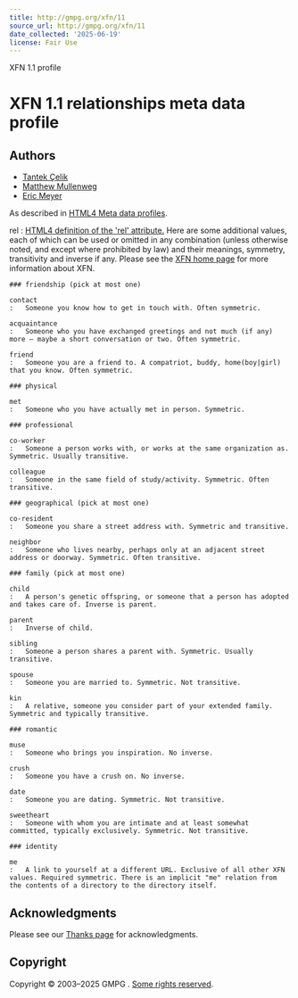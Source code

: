 ```yaml
---
title: http://gmpg.org/xfn/11
source_url: http://gmpg.org/xfn/11
date_collected: '2025-06-19'
license: Fair Use
---
```


XFN 1.1 profile



# XFN 1.1 relationships meta data profile

## Authors

* [Tantek Çelik](http://tantek.com/)
* [Matthew Mullenweg](http://photomatt.net/)
* [Eric Meyer](http://meyerweb.com/)

As described in [HTML4 Meta data profiles](http://www.w3.org/TR/html401/struct/global.html#h-7.4.4.3).

rel
:   [HTML4 definition of the 'rel' attribute.](http://www.w3.org/TR/html401/struct/links.html#adef-rel) Here are some additional values, each of which can be used or omitted in any combination (unless otherwise noted, and except where prohibited by law) and their meanings, symmetry, transitivity and inverse if any. Please see the [XFN home page](.) for more information about XFN.

    ### friendship (pick at most one)

    contact
    :   Someone you know how to get in touch with. Often symmetric.

    acquaintance
    :   Someone who you have exchanged greetings and not much (if any) more — maybe a short conversation or two. Often symmetric.

    friend
    :   Someone you are a friend to. A compatriot, buddy, home(boy|girl) that you know. Often symmetric.

    ### physical

    met
    :   Someone who you have actually met in person. Symmetric.

    ### professional

    co-worker
    :   Someone a person works with, or works at the same organization as. Symmetric. Usually transitive.

    colleague
    :   Someone in the same field of study/activity. Symmetric. Often transitive.

    ### geographical (pick at most one)

    co-resident
    :   Someone you share a street address with. Symmetric and transitive.

    neighbor
    :   Someone who lives nearby, perhaps only at an adjacent street address or doorway. Symmetric. Often transitive.

    ### family (pick at most one)

    child
    :   A person's genetic offspring, or someone that a person has adopted and takes care of. Inverse is parent.

    parent
    :   Inverse of child.

    sibling
    :   Someone a person shares a parent with. Symmetric. Usually transitive.

    spouse
    :   Someone you are married to. Symmetric. Not transitive.

    kin
    :   A relative, someone you consider part of your extended family. Symmetric and typically transitive.

    ### romantic

    muse
    :   Someone who brings you inspiration. No inverse.

    crush
    :   Someone you have a crush on. No inverse.

    date
    :   Someone you are dating. Symmetric. Not transitive.

    sweetheart
    :   Someone with whom you are intimate and at least somewhat committed, typically exclusively. Symmetric. Not transitive.

    ### identity

    me
    :   A link to yourself at a different URL. Exclusive of all other XFN values. Required symmetric. There is an implicit "me" relation from the contents of a directory to the directory itself.

## Acknowledgments

Please see our [Thanks page](thanks) for acknowledgments.

## Copyright

Copyright © 2003–2025 GMPG . [Some rights reserved](http://creativecommons.org/licenses/by-nd/2.0/).
